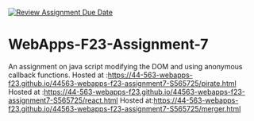 [![Review Assignment Due Date](https://classroom.github.com/assets/deadline-readme-button-24ddc0f5d75046c5622901739e7c5dd533143b0c8e959d652212380cedb1ea36.svg)](https://classroom.github.com/a/Kv-XePEp)
# WebApps-F23-Assignment-7
An assignment on java script modifying the DOM and using anonymous callback functions.
Hosted at :https://44-563-webapps-f23.github.io/44563-webapps-f23-assignment7-S565725/pirate.html
Hosted at :https://44-563-webapps-f23.github.io/44563-webapps-f23-assignment7-S565725/react.html
Hosted at:https://44-563-webapps-f23.github.io/44563-webapps-f23-assignment7-S565725/merger.html
